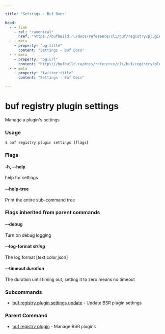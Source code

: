 ```yaml
---

title: "Settings - Buf Docs"

head:
  - - link
    - rel: "canonical"
      href: "https://bufbuild.ru/docs/reference/cli/buf/registry/plugin/settings/"
  - - meta
    - property: "og:title"
      content: "Settings - Buf Docs"
  - - meta
    - property: "og:url"
      content: "https://bufbuild.ru/docs/reference/cli/buf/registry/plugin/settings/"
  - - meta
    - property: "twitter:title"
      content: "Settings - Buf Docs"

---
```


# buf registry plugin settings

Manage a plugin's settings

### Usage

```console
$ buf registry plugin settings [flags]
```

### Flags

#### \-h, --help

help for settings

#### \--help-tree

Print the entire sub-command tree

### Flags inherited from parent commands

#### \--debug

Turn on debug logging

#### \--log-format _string_

The log format \[text,color,json\]

#### \--timeout _duration_

The duration until timing out, setting it to zero means no timeout

### Subcommands

- [buf registry plugin settings update](update/) - Update BSR plugin settings

### Parent Command

- [buf registry plugin](../) - Manage BSR plugins
